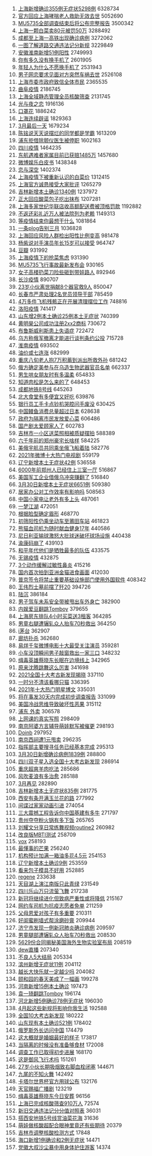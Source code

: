 1. [上海新增确诊355例无症状5298例](https://s.weibo.com//weibo?q=%23%E4%B8%8A%E6%B5%B7%E6%96%B0%E5%A2%9E%E7%A1%AE%E8%AF%8A355%E4%BE%8B%E6%97%A0%E7%97%87%E7%8A%B65298%E4%BE%8B%23&Refer=top) 6328734
2. [官方回应上海哮喘老人救助无效去世](https://s.weibo.com//weibo?q=%23%E5%AE%98%E6%96%B9%E5%9B%9E%E5%BA%94%E4%B8%8A%E6%B5%B7%E5%93%AE%E5%96%98%E8%80%81%E4%BA%BA%E6%95%91%E5%8A%A9%E6%97%A0%E6%95%88%E5%8E%BB%E4%B8%96%23&Refer=top) 5052690
3. [MU5735全部调查结束后‌‌将公布完整报告](https://s.weibo.com//weibo?q=%23MU5735%E5%85%A8%E9%83%A8%E8%B0%83%E6%9F%A5%E7%BB%93%E6%9D%9F%E5%90%8E%E2%80%8C%E2%80%8C%E5%B0%86%E5%85%AC%E5%B8%83%E5%AE%8C%E6%95%B4%E6%8A%A5%E5%91%8A%23&Refer=top) 3500342
4. [上海一颗白菜卖80元被罚50万](https://s.weibo.com//weibo?q=%23%E4%B8%8A%E6%B5%B7%E4%B8%80%E9%A2%97%E7%99%BD%E8%8F%9C%E5%8D%9680%E5%85%83%E8%A2%AB%E7%BD%9A50%E4%B8%87%23&Refer=top) 3288492
5. [成都至上海一高铁出现确诊病例](https://s.weibo.com//weibo?q=%23%E6%88%90%E9%83%BD%E8%87%B3%E4%B8%8A%E6%B5%B7%E4%B8%80%E9%AB%98%E9%93%81%E5%87%BA%E7%8E%B0%E7%A1%AE%E8%AF%8A%E7%97%85%E4%BE%8B%23&Refer=top) 3272062
6. [一图了解道路交通违法记分新规](https://s.weibo.com//weibo?q=%23%E4%B8%80%E5%9B%BE%E4%BA%86%E8%A7%A3%E9%81%93%E8%B7%AF%E4%BA%A4%E9%80%9A%E8%BF%9D%E6%B3%95%E8%AE%B0%E5%88%86%E6%96%B0%E8%A7%84%23&Refer=top) 3229849
7. [安徽淮南新增51例阳性](https://s.weibo.com//weibo?q=%23%E5%AE%89%E5%BE%BD%E6%B7%AE%E5%8D%97%E6%96%B0%E5%A2%9E51%E4%BE%8B%E9%98%B3%E6%80%A7%23&Refer=top) 2749993
8. [你有多久没有换手机了](https://s.weibo.com//weibo?q=%23%E4%BD%A0%E6%9C%89%E5%A4%9A%E4%B9%85%E6%B2%A1%E6%9C%89%E6%8D%A2%E6%89%8B%E6%9C%BA%E4%BA%86%23&Refer=top) 2601905
9. [年轻人为什么不愿换手机了](https://s.weibo.com//weibo?q=%23%E5%B9%B4%E8%BD%BB%E4%BA%BA%E4%B8%BA%E4%BB%80%E4%B9%88%E4%B8%8D%E6%84%BF%E6%8D%A2%E6%89%8B%E6%9C%BA%E4%BA%86%23&Refer=top) 2531943
10. [男子网恋要求见面对方突然车祸去世](https://s.weibo.com//weibo?q=%23%E7%94%B7%E5%AD%90%E7%BD%91%E6%81%8B%E8%A6%81%E6%B1%82%E8%A7%81%E9%9D%A2%E5%AF%B9%E6%96%B9%E7%AA%81%E7%84%B6%E8%BD%A6%E7%A5%B8%E5%8E%BB%E4%B8%96%23&Refer=top) 2526108
11. [上海市委市政府致信全体市民](https://s.weibo.com//weibo?q=%23%E4%B8%8A%E6%B5%B7%E5%B8%82%E5%A7%94%E5%B8%82%E6%94%BF%E5%BA%9C%E8%87%B4%E4%BF%A1%E5%85%A8%E4%BD%93%E5%B8%82%E6%B0%91%23&Refer=top) 2365535
12. [曲阜疫情](https://s.weibo.com//weibo?q=%E6%9B%B2%E9%98%9C%E7%96%AB%E6%83%85&Refer=top) 2186745
13. [上海全域静态管理全员核酸筛查](https://s.weibo.com//weibo?q=%23%E4%B8%8A%E6%B5%B7%E5%85%A8%E5%9F%9F%E9%9D%99%E6%80%81%E7%AE%A1%E7%90%86%E5%85%A8%E5%91%98%E6%A0%B8%E9%85%B8%E7%AD%9B%E6%9F%A5%23&Refer=top) 2131745
14. [光与夜之恋](https://s.weibo.com//weibo?q=%E5%85%89%E4%B8%8E%E5%A4%9C%E4%B9%8B%E6%81%8B&Refer=top) 1916136
15. [口罩花](https://s.weibo.com//weibo?q=%E5%8F%A3%E7%BD%A9%E8%8A%B1&Refer=top) 1886242
16. [上海连续辟谣](https://s.weibo.com//weibo?q=%23%E4%B8%8A%E6%B5%B7%E8%BF%9E%E7%BB%AD%E8%BE%9F%E8%B0%A3%23&Refer=top) 1829363
17. [3月最后一天](https://s.weibo.com//weibo?q=%233%E6%9C%88%E6%9C%80%E5%90%8E%E4%B8%80%E5%A4%A9%23&Refer=top) 1679234
18. [陈铭说天天说摆烂的同学都是学霸](https://s.weibo.com//weibo?q=%E9%99%88%E9%93%AD%E8%AF%B4%E5%A4%A9%E5%A4%A9%E8%AF%B4%E6%91%86%E7%83%82%E7%9A%84%E5%90%8C%E5%AD%A6%E9%83%BD%E6%98%AF%E5%AD%A6%E9%9C%B8&Refer=top) 1613209
19. [浦东拒借除颤仪医生被停职](https://s.weibo.com//weibo?q=%23%E6%B5%A6%E4%B8%9C%E6%8B%92%E5%80%9F%E9%99%A4%E9%A2%A4%E4%BB%AA%E5%8C%BB%E7%94%9F%E8%A2%AB%E5%81%9C%E8%81%8C%23&Refer=top) 1602163
20. [四川疫情](https://s.weibo.com//weibo?q=%E5%9B%9B%E5%B7%9D%E7%96%AB%E6%83%85&Refer=top) 1464235
21. [东航遇难者家属目前已获赔1485万](https://s.weibo.com//weibo?q=%23%E4%B8%9C%E8%88%AA%E9%81%87%E9%9A%BE%E8%80%85%E5%AE%B6%E5%B1%9E%E7%9B%AE%E5%89%8D%E5%B7%B2%E8%8E%B7%E8%B5%941485%E4%B8%87%23&Refer=top) 1457680
22. [微博娱乐白皮书](https://s.weibo.com//weibo?q=%23%E5%BE%AE%E5%8D%9A%E5%A8%B1%E4%B9%90%E7%99%BD%E7%9A%AE%E4%B9%A6%23&Refer=top) 1438348
23. [恋与深空](https://s.weibo.com//weibo?q=%23%E6%81%8B%E4%B8%8E%E6%B7%B1%E7%A9%BA%23&Refer=top) 1402374
24. [上海疫情下被重新认识的白菜价](https://s.weibo.com//weibo?q=%23%E4%B8%8A%E6%B5%B7%E7%96%AB%E6%83%85%E4%B8%8B%E8%A2%AB%E9%87%8D%E6%96%B0%E8%AE%A4%E8%AF%86%E7%9A%84%E7%99%BD%E8%8F%9C%E4%BB%B7%23&Refer=top) 1312415
25. [上海官方诚恳接受大家批评](https://s.weibo.com//weibo?q=%23%E4%B8%8A%E6%B5%B7%E5%AE%98%E6%96%B9%E8%AF%9A%E6%81%B3%E6%8E%A5%E5%8F%97%E5%A4%A7%E5%AE%B6%E6%89%B9%E8%AF%84%23&Refer=top) 1265279
26. [吉林新增本土确诊1340例](https://s.weibo.com//weibo?q=%23%E5%90%89%E6%9E%97%E6%96%B0%E5%A2%9E%E6%9C%AC%E5%9C%9F%E7%A1%AE%E8%AF%8A1340%E4%BE%8B%23&Refer=top) 1237972
27. [正大回应酸菜包子吃出抹布](https://s.weibo.com//weibo?q=%23%E6%AD%A3%E5%A4%A7%E5%9B%9E%E5%BA%94%E9%85%B8%E8%8F%9C%E5%8C%85%E5%AD%90%E5%90%83%E5%87%BA%E6%8A%B9%E5%B8%83%23&Refer=top) 1207281
28. [上海多家世纪华联店收高额配送费被顶格罚款](https://s.weibo.com//weibo?q=%23%E4%B8%8A%E6%B5%B7%E5%A4%9A%E5%AE%B6%E4%B8%96%E7%BA%AA%E5%8D%8E%E8%81%94%E5%BA%97%E6%94%B6%E9%AB%98%E9%A2%9D%E9%85%8D%E9%80%81%E8%B4%B9%E8%A2%AB%E9%A1%B6%E6%A0%BC%E7%BD%9A%E6%AC%BE%23&Refer=top) 1192882
29. [不返还彩礼近万人被法院列为老赖](https://s.weibo.com//weibo?q=%23%E4%B8%8D%E8%BF%94%E8%BF%98%E5%BD%A9%E7%A4%BC%E8%BF%91%E4%B8%87%E4%BA%BA%E8%A2%AB%E6%B3%95%E9%99%A2%E5%88%97%E4%B8%BA%E8%80%81%E8%B5%96%23&Refer=top) 1149313
30. [等疫情结束你最想干什么](https://s.weibo.com//weibo?q=%23%E7%AD%89%E7%96%AB%E6%83%85%E7%BB%93%E6%9D%9F%E4%BD%A0%E6%9C%80%E6%83%B3%E5%B9%B2%E4%BB%80%E4%B9%88%23&Refer=top) 1081864
31. [一条plog告别三月](https://s.weibo.com//weibo?q=%23%E4%B8%80%E6%9D%A1plog%E5%91%8A%E5%88%AB%E4%B8%89%E6%9C%88%23&Refer=top) 1036828
32. [上海回应风险人群检出阳性比例变高](https://s.weibo.com//weibo?q=%23%E4%B8%8A%E6%B5%B7%E5%9B%9E%E5%BA%94%E9%A3%8E%E9%99%A9%E4%BA%BA%E7%BE%A4%E6%A3%80%E5%87%BA%E9%98%B3%E6%80%A7%E6%AF%94%E4%BE%8B%E5%8F%98%E9%AB%98%23&Refer=top) 981478
33. [杨紫说对手演员年长15岁可以接受](https://s.weibo.com//weibo?q=%23%E6%9D%A8%E7%B4%AB%E8%AF%B4%E5%AF%B9%E6%89%8B%E6%BC%94%E5%91%98%E5%B9%B4%E9%95%BF15%E5%B2%81%E5%8F%AF%E4%BB%A5%E6%8E%A5%E5%8F%97%23&Refer=top) 964747
34. [豆瓣](https://s.weibo.com//weibo?q=%23%E8%B1%86%E7%93%A3%23&Refer=top) 931992
35. [上海疫情下的抢菜焦虑](https://s.weibo.com//weibo?q=%23%E4%B8%8A%E6%B5%B7%E7%96%AB%E6%83%85%E4%B8%8B%E7%9A%84%E6%8A%A2%E8%8F%9C%E7%84%A6%E8%99%91%23&Refer=top) 931390
36. [MU5735飞行事故最新发布会](https://s.weibo.com//weibo?q=%23MU5735%E9%A3%9E%E8%A1%8C%E4%BA%8B%E6%95%85%E6%9C%80%E6%96%B0%E5%8F%91%E5%B8%83%E4%BC%9A%23&Refer=top) 930165
37. [女子高楼扔菜刀险些砸到带娃路人](https://s.weibo.com//weibo?q=%23%E5%A5%B3%E5%AD%90%E9%AB%98%E6%A5%BC%E6%89%94%E8%8F%9C%E5%88%80%E9%99%A9%E4%BA%9B%E7%A0%B8%E5%88%B0%E5%B8%A6%E5%A8%83%E8%B7%AF%E4%BA%BA%23&Refer=top) 892946
38. [长沙疫情](https://s.weibo.com//weibo?q=%23%E9%95%BF%E6%B2%99%E7%96%AB%E6%83%85%23&Refer=top) 890707
39. [23岁小伙离世捐献8个器官救9人](https://s.weibo.com//weibo?q=%2323%E5%B2%81%E5%B0%8F%E4%BC%99%E7%A6%BB%E4%B8%96%E6%8D%90%E7%8C%AE8%E4%B8%AA%E5%99%A8%E5%AE%98%E6%95%919%E4%BA%BA%23&Refer=top) 850047
40. [长春市严肃处理2名党员领导干部](https://s.weibo.com//weibo?q=%23%E9%95%BF%E6%98%A5%E5%B8%82%E4%B8%A5%E8%82%83%E5%A4%84%E7%90%862%E5%90%8D%E5%85%9A%E5%91%98%E9%A2%86%E5%AF%BC%E5%B9%B2%E9%83%A8%23&Refer=top) 785459
41. [4万多件飞机残骸正在开展清理摆位工作](https://s.weibo.com//weibo?q=%234%E4%B8%87%E5%A4%9A%E4%BB%B6%E9%A3%9E%E6%9C%BA%E6%AE%8B%E9%AA%B8%E6%AD%A3%E5%9C%A8%E5%BC%80%E5%B1%95%E6%B8%85%E7%90%86%E6%91%86%E4%BD%8D%E5%B7%A5%E4%BD%9C%23&Refer=top) 748816
42. [洛阳疫情](https://s.weibo.com//weibo?q=%23%E6%B4%9B%E9%98%B3%E7%96%AB%E6%83%85%23&Refer=top) 741417
43. [山东增2例本土确诊25例本土无症状](https://s.weibo.com//weibo?q=%23%E5%B1%B1%E4%B8%9C%E5%A2%9E2%E4%BE%8B%E6%9C%AC%E5%9C%9F%E7%A1%AE%E8%AF%8A25%E4%BE%8B%E6%9C%AC%E5%9C%9F%E6%97%A0%E7%97%87%E7%8A%B6%23&Refer=top) 740399
44. [黄明昊公司成功注册2xx2商标](https://s.weibo.com//weibo?q=%23%E9%BB%84%E6%98%8E%E6%98%8A%E5%85%AC%E5%8F%B8%E6%88%90%E5%8A%9F%E6%B3%A8%E5%86%8C2xx2%E5%95%86%E6%A0%87%23&Refer=top) 730672
45. [布鲁斯威利斯患上失语症](https://s.weibo.com//weibo?q=%23%E5%B8%83%E9%B2%81%E6%96%AF%E5%A8%81%E5%88%A9%E6%96%AF%E6%82%A3%E4%B8%8A%E5%A4%B1%E8%AF%AD%E7%97%87%23&Refer=top) 722472
46. [乌方称俄军撤离才能进行谈判条约公投](https://s.weibo.com//weibo?q=%23%E4%B9%8C%E6%96%B9%E7%A7%B0%E4%BF%84%E5%86%9B%E6%92%A4%E7%A6%BB%E6%89%8D%E8%83%BD%E8%BF%9B%E8%A1%8C%E8%B0%88%E5%88%A4%E6%9D%A1%E7%BA%A6%E5%85%AC%E6%8A%95%23&Refer=top) 715728
47. [淮南疫情](https://s.weibo.com//weibo?q=%E6%B7%AE%E5%8D%97%E7%96%AB%E6%83%85&Refer=top) 693502
48. [油价或七连涨](https://s.weibo.com//weibo?q=%23%E6%B2%B9%E4%BB%B7%E6%88%96%E4%B8%83%E8%BF%9E%E6%B6%A8%23&Refer=top) 682999
49. [重庆八旬老人抱7万积蓄到派出所救外孙](https://s.weibo.com//weibo?q=%23%E9%87%8D%E5%BA%86%E5%85%AB%E6%97%AC%E8%80%81%E4%BA%BA%E6%8A%B17%E4%B8%87%E7%A7%AF%E8%93%84%E5%88%B0%E6%B4%BE%E5%87%BA%E6%89%80%E6%95%91%E5%A4%96%E5%AD%99%23&Refer=top) 681242
50. [俄方确定美参与在乌造生物武器官员名单](https://s.weibo.com//weibo?q=%23%E4%BF%84%E6%96%B9%E7%A1%AE%E5%AE%9A%E7%BE%8E%E5%8F%82%E4%B8%8E%E5%9C%A8%E4%B9%8C%E9%80%A0%E7%94%9F%E7%89%A9%E6%AD%A6%E5%99%A8%E5%AE%98%E5%91%98%E5%90%8D%E5%8D%95%23&Refer=top) 662337
51. [男生哄女朋友时有多温柔](https://s.weibo.com//weibo?q=%23%E7%94%B7%E7%94%9F%E5%93%84%E5%A5%B3%E6%9C%8B%E5%8F%8B%E6%97%B6%E6%9C%89%E5%A4%9A%E6%B8%A9%E6%9F%94%23&Refer=top) 654833
52. [知道肉松是怎么来的了](https://s.weibo.com//weibo?q=%23%E7%9F%A5%E9%81%93%E8%82%89%E6%9D%BE%E6%98%AF%E6%80%8E%E4%B9%88%E6%9D%A5%E7%9A%84%E4%BA%86%23&Refer=top) 648453
53. [成都地铁8号线](https://s.weibo.com//weibo?q=%23%E6%88%90%E9%83%BD%E5%9C%B0%E9%93%818%E5%8F%B7%E7%BA%BF%23&Refer=top) 645263
54. [北大食堂有多便宜又好吃](https://s.weibo.com//weibo?q=%23%E5%8C%97%E5%A4%A7%E9%A3%9F%E5%A0%82%E6%9C%89%E5%A4%9A%E4%BE%BF%E5%AE%9C%E5%8F%88%E5%A5%BD%E5%90%83%23&Refer=top) 639876
55. [银行员工手卡点钞机哭腔问手废没](https://s.weibo.com//weibo?q=%23%E9%93%B6%E8%A1%8C%E5%91%98%E5%B7%A5%E6%89%8B%E5%8D%A1%E7%82%B9%E9%92%9E%E6%9C%BA%E5%93%AD%E8%85%94%E9%97%AE%E6%89%8B%E5%BA%9F%E6%B2%A1%23&Refer=top) 630425
56. [中国鳗鱼消费总量超过日本](https://s.weibo.com//weibo?q=%23%E4%B8%AD%E5%9B%BD%E9%B3%97%E9%B1%BC%E6%B6%88%E8%B4%B9%E6%80%BB%E9%87%8F%E8%B6%85%E8%BF%87%E6%97%A5%E6%9C%AC%23&Refer=top) 628638
57. [政府为隔离市民发放爱心菜](https://s.weibo.com//weibo?q=%23%E6%94%BF%E5%BA%9C%E4%B8%BA%E9%9A%94%E7%A6%BB%E5%B8%82%E6%B0%91%E5%8F%91%E6%94%BE%E7%88%B1%E5%BF%83%E8%8F%9C%23&Refer=top) 606486
58. [国产剧太爱顾家人了](https://s.weibo.com//weibo?q=%23%E5%9B%BD%E4%BA%A7%E5%89%A7%E5%A4%AA%E7%88%B1%E9%A1%BE%E5%AE%B6%E4%BA%BA%E4%BA%86%23&Refer=top) 602783
59. [吉林市一小区送菜照相被质疑摆拍](https://s.weibo.com//weibo?q=%23%E5%90%89%E6%9E%97%E5%B8%82%E4%B8%80%E5%B0%8F%E5%8C%BA%E9%80%81%E8%8F%9C%E7%85%A7%E7%9B%B8%E8%A2%AB%E8%B4%A8%E7%96%91%E6%91%86%E6%8B%8D%23&Refer=top) 588389
60. [六千年前的郑州豪宅长啥样](https://s.weibo.com//weibo?q=%23%E5%85%AD%E5%8D%83%E5%B9%B4%E5%89%8D%E7%9A%84%E9%83%91%E5%B7%9E%E8%B1%AA%E5%AE%85%E9%95%BF%E5%95%A5%E6%A0%B7%23&Refer=top) 584225
61. [美俄宇航员共同乘坐俄飞船着陆](https://s.weibo.com//weibo?q=%23%E7%BE%8E%E4%BF%84%E5%AE%87%E8%88%AA%E5%91%98%E5%85%B1%E5%90%8C%E4%B9%98%E5%9D%90%E4%BF%84%E9%A3%9E%E8%88%B9%E7%9D%80%E9%99%86%23&Refer=top) 582776
62. [2021年微博十大热门电视剧](https://s.weibo.com//weibo?q=%232021%E5%B9%B4%E5%BE%AE%E5%8D%9A%E5%8D%81%E5%A4%A7%E7%83%AD%E9%97%A8%E7%94%B5%E8%A7%86%E5%89%A7%23&Refer=top) 559179
63. [辽宁新增本土无症状42例](https://s.weibo.com//weibo?q=%23%E8%BE%BD%E5%AE%81%E6%96%B0%E5%A2%9E%E6%9C%AC%E5%9C%9F%E6%97%A0%E7%97%87%E7%8A%B642%E4%BE%8B%23&Refer=top) 536558
64. [6000年前郑州人已经住上三室一厅](https://s.weibo.com//weibo?q=%236000%E5%B9%B4%E5%89%8D%E9%83%91%E5%B7%9E%E4%BA%BA%E5%B7%B2%E7%BB%8F%E4%BD%8F%E4%B8%8A%E4%B8%89%E5%AE%A4%E4%B8%80%E5%8E%85%23&Refer=top) 516867
65. [美国军工企业借俄乌冲突赚翻了](https://s.weibo.com//weibo?q=%23%E7%BE%8E%E5%9B%BD%E5%86%9B%E5%B7%A5%E4%BC%81%E4%B8%9A%E5%80%9F%E4%BF%84%E4%B9%8C%E5%86%B2%E7%AA%81%E8%B5%9A%E7%BF%BB%E4%BA%86%23&Refer=top) 516840
66. [3月30日新增本土无症状6651例](https://s.weibo.com//weibo?q=%233%E6%9C%8830%E6%97%A5%E6%96%B0%E5%A2%9E%E6%9C%AC%E5%9C%9F%E6%97%A0%E7%97%87%E7%8A%B66651%E4%BE%8B%23&Refer=top) 509380
67. [居家办公对工作效率有影响吗](https://s.weibo.com//weibo?q=%23%E5%B1%85%E5%AE%B6%E5%8A%9E%E5%85%AC%E5%AF%B9%E5%B7%A5%E4%BD%9C%E6%95%88%E7%8E%87%E6%9C%89%E5%BD%B1%E5%93%8D%E5%90%97%23&Refer=top) 508563
68. [中国小家电让老外有多上头](https://s.weibo.com//weibo?q=%23%E4%B8%AD%E5%9B%BD%E5%B0%8F%E5%AE%B6%E7%94%B5%E8%AE%A9%E8%80%81%E5%A4%96%E6%9C%89%E5%A4%9A%E4%B8%8A%E5%A4%B4%23&Refer=top) 487061
69. [一梦江湖](https://s.weibo.com//weibo?q=%23%E4%B8%80%E6%A2%A6%E6%B1%9F%E6%B9%96%23&Refer=top) 472051
70. [根据脸型确定眉形](https://s.weibo.com//weibo?q=%E6%A0%B9%E6%8D%AE%E8%84%B8%E5%9E%8B%E7%A1%AE%E5%AE%9A%E7%9C%89%E5%BD%A2&Refer=top) 468770
71. [初筛阳性仍乘坐动车至莆田车站](https://s.weibo.com//weibo?q=%23%E5%88%9D%E7%AD%9B%E9%98%B3%E6%80%A7%E4%BB%8D%E4%B9%98%E5%9D%90%E5%8A%A8%E8%BD%A6%E8%87%B3%E8%8E%86%E7%94%B0%E8%BD%A6%E7%AB%99%23&Refer=top) 461823
72. [熊猫血司机为随时献血健身17年](https://s.weibo.com//weibo?q=%23%E7%86%8A%E7%8C%AB%E8%A1%80%E5%8F%B8%E6%9C%BA%E4%B8%BA%E9%9A%8F%E6%97%B6%E7%8C%AE%E8%A1%80%E5%81%A5%E8%BA%AB17%E5%B9%B4%23&Refer=top) 440586
73. [尼日利亚输球激怒大批球迷破坏球场设施](https://s.weibo.com//weibo?q=%23%E5%B0%BC%E6%97%A5%E5%88%A9%E4%BA%9A%E8%BE%93%E7%90%83%E6%BF%80%E6%80%92%E5%A4%A7%E6%89%B9%E7%90%83%E8%BF%B7%E7%A0%B4%E5%9D%8F%E7%90%83%E5%9C%BA%E8%AE%BE%E6%96%BD%23&Refer=top) 440438
74. [渝康码崩了](https://s.weibo.com//weibo?q=%E6%B8%9D%E5%BA%B7%E7%A0%81%E5%B4%A9%E4%BA%86&Refer=top) 439103
75. [和平年代他们是牺牲最多的队伍](https://s.weibo.com//weibo?q=%23%E5%92%8C%E5%B9%B3%E5%B9%B4%E4%BB%A3%E4%BB%96%E4%BB%AC%E6%98%AF%E7%89%BA%E7%89%B2%E6%9C%80%E5%A4%9A%E7%9A%84%E9%98%9F%E4%BC%8D%23&Refer=top) 433575
76. [无锡疫情](https://s.weibo.com//weibo?q=%23%E6%97%A0%E9%94%A1%E7%96%AB%E6%83%85%23&Refer=top) 432875
77. [3个动作缓解过敏性鼻炎](https://s.weibo.com//weibo?q=%233%E4%B8%AA%E5%8A%A8%E4%BD%9C%E7%BC%93%E8%A7%A3%E8%BF%87%E6%95%8F%E6%80%A7%E9%BC%BB%E7%82%8E%23&Refer=top) 415216
78. [国内首次拍到亚洲金猫进食画面](https://s.weibo.com//weibo?q=%23%E5%9B%BD%E5%86%85%E9%A6%96%E6%AC%A1%E6%8B%8D%E5%88%B0%E4%BA%9A%E6%B4%B2%E9%87%91%E7%8C%AB%E8%BF%9B%E9%A3%9F%E7%94%BB%E9%9D%A2%23&Refer=top) 412030
79. [普京签令将禁止重要基础设施部门使用外国软件](https://s.weibo.com//weibo?q=%23%E6%99%AE%E4%BA%AC%E7%AD%BE%E4%BB%A4%E5%B0%86%E7%A6%81%E6%AD%A2%E9%87%8D%E8%A6%81%E5%9F%BA%E7%A1%80%E8%AE%BE%E6%96%BD%E9%83%A8%E9%97%A8%E4%BD%BF%E7%94%A8%E5%A4%96%E5%9B%BD%E8%BD%AF%E4%BB%B6%23&Refer=top) 408342
80. [王伟烈士墓前摆了歼20](https://s.weibo.com//weibo?q=%23%E7%8E%8B%E4%BC%9F%E7%83%88%E5%A3%AB%E5%A2%93%E5%89%8D%E6%91%86%E4%BA%86%E6%AD%BC20%23&Refer=top) 394726
81. [陆沉](https://s.weibo.com//weibo?q=%E9%99%86%E6%B2%89&Refer=top) 386184
82. [男子驾车未系安全带被甩出车外身亡](https://s.weibo.com//weibo?q=%23%E7%94%B7%E5%AD%90%E9%A9%BE%E8%BD%A6%E6%9C%AA%E7%B3%BB%E5%AE%89%E5%85%A8%E5%B8%A6%E8%A2%AB%E7%94%A9%E5%87%BA%E8%BD%A6%E5%A4%96%E8%BA%AB%E4%BA%A1%23&Refer=top) 382900
83. [内娱爱豆翻跳Tomboy](https://s.weibo.com//weibo?q=%23%E5%86%85%E5%A8%B1%E7%88%B1%E8%B1%86%E7%BF%BB%E8%B7%B3Tomboy%23&Refer=top) 379655
84. [上海房东排队4小时买菜送3租客](https://s.weibo.com//weibo?q=%23%E4%B8%8A%E6%B5%B7%E6%88%BF%E4%B8%9C%E6%8E%92%E9%98%9F4%E5%B0%8F%E6%97%B6%E4%B9%B0%E8%8F%9C%E9%80%813%E7%A7%9F%E5%AE%A2%23&Refer=top) 364285
85. [男童右腿遭辗轧众人抬车70秒救出](https://s.weibo.com//weibo?q=%23%E7%94%B7%E7%AB%A5%E5%8F%B3%E8%85%BF%E9%81%AD%E8%BE%97%E8%BD%A7%E4%BC%97%E4%BA%BA%E6%8A%AC%E8%BD%A670%E7%A7%92%E6%95%91%E5%87%BA%23&Refer=top) 364250
86. [i茅台](https://s.weibo.com//weibo?q=%23i%E8%8C%85%E5%8F%B0%23&Refer=top) 362907
87. [廊坊扑杀](https://s.weibo.com//weibo?q=%E5%BB%8A%E5%9D%8A%E6%89%91%E6%9D%80&Refer=top) 362680
88. [易烊千玺微博电影十大最受关注演员](https://s.weibo.com//weibo?q=%23%E6%98%93%E7%83%8A%E5%8D%83%E7%8E%BA%E5%BE%AE%E5%8D%9A%E7%94%B5%E5%BD%B1%E5%8D%81%E5%A4%A7%E6%9C%80%E5%8F%97%E5%85%B3%E6%B3%A8%E6%BC%94%E5%91%98%23&Refer=top) 359281
89. [小车没顶瞬间男子敲窗救出一家三口](https://s.weibo.com//weibo?q=%23%E5%B0%8F%E8%BD%A6%E6%B2%A1%E9%A1%B6%E7%9E%AC%E9%97%B4%E7%94%B7%E5%AD%90%E6%95%B2%E7%AA%97%E6%95%91%E5%87%BA%E4%B8%80%E5%AE%B6%E4%B8%89%E5%8F%A3%23&Refer=top) 348232
90. [缉毒英雄蔡晓东长眠在边境线上](https://s.weibo.com//weibo?q=%23%E7%BC%89%E6%AF%92%E8%8B%B1%E9%9B%84%E8%94%A1%E6%99%93%E4%B8%9C%E9%95%BF%E7%9C%A0%E5%9C%A8%E8%BE%B9%E5%A2%83%E7%BA%BF%E4%B8%8A%23&Refer=top) 342965
91. [原来沈腾跳舞这么厉害](https://s.weibo.com//weibo?q=%23%E5%8E%9F%E6%9D%A5%E6%B2%88%E8%85%BE%E8%B7%B3%E8%88%9E%E8%BF%99%E4%B9%88%E5%8E%89%E5%AE%B3%23&Refer=top) 341698
92. [2021全国十大考古新发现揭晓](https://s.weibo.com//weibo?q=%232021%E5%85%A8%E5%9B%BD%E5%8D%81%E5%A4%A7%E8%80%83%E5%8F%A4%E6%96%B0%E5%8F%91%E7%8E%B0%E6%8F%AD%E6%99%93%23&Refer=top) 337110
93. [一时分不清该看哪只猫](https://s.weibo.com//weibo?q=%23%E4%B8%80%E6%97%B6%E5%88%86%E4%B8%8D%E6%B8%85%E8%AF%A5%E7%9C%8B%E5%93%AA%E5%8F%AA%E7%8C%AB%23&Refer=top) 336395
94. [2021年十大热门明星博文](https://s.weibo.com//weibo?q=%232021%E5%B9%B4%E5%8D%81%E5%A4%A7%E7%83%AD%E9%97%A8%E6%98%8E%E6%98%9F%E5%8D%9A%E6%96%87%23&Refer=top) 335031
95. [将在事发30天内完成初步调查报告](https://s.weibo.com//weibo?q=%23%E5%B0%86%E5%9C%A8%E4%BA%8B%E5%8F%9130%E5%A4%A9%E5%86%85%E5%AE%8C%E6%88%90%E5%88%9D%E6%AD%A5%E8%B0%83%E6%9F%A5%E6%8A%A5%E5%91%8A%23&Refer=top) 331099
96. [美国冷战思维导致破坏性恶果](https://s.weibo.com//weibo?q=%23%E7%BE%8E%E5%9B%BD%E5%86%B7%E6%88%98%E6%80%9D%E7%BB%B4%E5%AF%BC%E8%87%B4%E7%A0%B4%E5%9D%8F%E6%80%A7%E6%81%B6%E6%9E%9C%23&Refer=top) 315112
97. [浦东 外卖](https://s.weibo.com//weibo?q=%E6%B5%A6%E4%B8%9C%20%E5%A4%96%E5%8D%96&Refer=top) 306578
98. [上网课的真实写照](https://s.weibo.com//weibo?q=%E4%B8%8A%E7%BD%91%E8%AF%BE%E7%9A%84%E7%9C%9F%E5%AE%9E%E5%86%99%E7%85%A7&Refer=top) 298409
99. [南京阿婆方言辅导萌娃默写被催更](https://s.weibo.com//weibo?q=%23%E5%8D%97%E4%BA%AC%E9%98%BF%E5%A9%86%E6%96%B9%E8%A8%80%E8%BE%85%E5%AF%BC%E8%90%8C%E5%A8%83%E9%BB%98%E5%86%99%E8%A2%AB%E5%82%AC%E6%9B%B4%23&Refer=top) 298193
100. [Doinb](https://s.weibo.com//weibo?q=Doinb&Refer=top) 297952
101. [南京西祠遭1元甩卖](https://s.weibo.com//weibo?q=%23%E5%8D%97%E4%BA%AC%E8%A5%BF%E7%A5%A0%E9%81%AD1%E5%85%83%E7%94%A9%E5%8D%96%23&Refer=top) 296235
102. [指挥部主要搜寻任务已经基本完成](https://s.weibo.com//weibo?q=%23%E6%8C%87%E6%8C%A5%E9%83%A8%E4%B8%BB%E8%A6%81%E6%90%9C%E5%AF%BB%E4%BB%BB%E5%8A%A1%E5%B7%B2%E7%BB%8F%E5%9F%BA%E6%9C%AC%E5%AE%8C%E6%88%90%23&Refer=top) 295313
103. [3月30日新增确诊病例1839例](https://s.weibo.com//weibo?q=%233%E6%9C%8830%E6%97%A5%E6%96%B0%E5%A2%9E%E7%A1%AE%E8%AF%8A%E7%97%85%E4%BE%8B1839%E4%BE%8B%23&Refer=top) 288800
104. [四川双子星入选全国十大考古新发现](https://s.weibo.com//weibo?q=%23%E5%9B%9B%E5%B7%9D%E5%8F%8C%E5%AD%90%E6%98%9F%E5%85%A5%E9%80%89%E5%85%A8%E5%9B%BD%E5%8D%81%E5%A4%A7%E8%80%83%E5%8F%A4%E6%96%B0%E5%8F%91%E7%8E%B0%23&Refer=top) 286914
105. [重庆超爽羊肉吃法](https://s.weibo.com//weibo?q=%E9%87%8D%E5%BA%86%E8%B6%85%E7%88%BD%E7%BE%8A%E8%82%89%E5%90%83%E6%B3%95&Refer=top) 285686
106. [风吹麦浪有多治愈](https://s.weibo.com//weibo?q=%23%E9%A3%8E%E5%90%B9%E9%BA%A6%E6%B5%AA%E6%9C%89%E5%A4%9A%E6%B2%BB%E6%84%88%23&Refer=top) 285188
107. [3月再见](https://s.weibo.com//weibo?q=%233%E6%9C%88%E5%86%8D%E8%A7%81%23&Refer=top) 282890
108. [吉林新增本土无症状835例](https://s.weibo.com//weibo?q=%23%E5%90%89%E6%9E%97%E6%96%B0%E5%A2%9E%E6%9C%AC%E5%9C%9F%E6%97%A0%E7%97%87%E7%8A%B6835%E4%BE%8B%23&Refer=top) 281775
109. [西安有条开满玉兰花的路](https://s.weibo.com//weibo?q=%23%E8%A5%BF%E5%AE%89%E6%9C%89%E6%9D%A1%E5%BC%80%E6%BB%A1%E7%8E%89%E5%85%B0%E8%8A%B1%E7%9A%84%E8%B7%AF%23&Refer=top) 277992
110. [间谍过家家动画引进](https://s.weibo.com//weibo?q=%23%E9%97%B4%E8%B0%8D%E8%BF%87%E5%AE%B6%E5%AE%B6%E5%8A%A8%E7%94%BB%E5%BC%95%E8%BF%9B%23&Refer=top) 274054
111. [三大震撼工程告诉你中国基建有多牛](https://s.weibo.com//weibo?q=%23%E4%B8%89%E5%A4%A7%E9%9C%87%E6%92%BC%E5%B7%A5%E7%A8%8B%E5%91%8A%E8%AF%89%E4%BD%A0%E4%B8%AD%E5%9B%BD%E5%9F%BA%E5%BB%BA%E6%9C%89%E5%A4%9A%E7%89%9B%23&Refer=top) 271797
112. [贵州夺夺粉火锅有多下饭](https://s.weibo.com//weibo?q=%23%E8%B4%B5%E5%B7%9E%E5%A4%BA%E5%A4%BA%E7%B2%89%E7%81%AB%E9%94%85%E6%9C%89%E5%A4%9A%E4%B8%8B%E9%A5%AD%23&Refer=top) 265765
113. [刘耀文分享日常练舞视频routine2](https://s.weibo.com//weibo?q=%23%E5%88%98%E8%80%80%E6%96%87%E5%88%86%E4%BA%AB%E6%97%A5%E5%B8%B8%E7%BB%83%E8%88%9E%E8%A7%86%E9%A2%91routine2%23&Refer=top) 260982
114. [改良版MBTI测试](https://s.weibo.com//weibo?q=%23%E6%94%B9%E8%89%AF%E7%89%88MBTI%E6%B5%8B%E8%AF%95%23&Refer=top) 258709
115. [vox](https://s.weibo.com//weibo?q=vox&Refer=top) 258193
116. [最懂事的芒果](https://s.weibo.com//weibo?q=%23%E6%9C%80%E6%87%82%E4%BA%8B%E7%9A%84%E8%8A%92%E6%9E%9C%23&Refer=top) 256240
117. [机构预计加满一箱油多花4.5元](https://s.weibo.com//weibo?q=%23%E6%9C%BA%E6%9E%84%E9%A2%84%E8%AE%A1%E5%8A%A0%E6%BB%A1%E4%B8%80%E7%AE%B1%E6%B2%B9%E5%A4%9A%E8%8A%B14.5%E5%85%83%23&Refer=top) 254153
118. [辽宁新增本土确诊9例](https://s.weibo.com//weibo?q=%23%E8%BE%BD%E5%AE%81%E6%96%B0%E5%A2%9E%E6%9C%AC%E5%9C%9F%E7%A1%AE%E8%AF%8A9%E4%BE%8B%23&Refer=top) 253559
119. [看来包子模具不好用](https://s.weibo.com//weibo?q=%23%E7%9C%8B%E6%9D%A5%E5%8C%85%E5%AD%90%E6%A8%A1%E5%85%B7%E4%B8%8D%E5%A5%BD%E7%94%A8%23&Refer=top) 252885
120. [regene](https://s.weibo.com//weibo?q=regene&Refer=top) 233638
121. [天目湖上演江南版只此青绿](https://s.weibo.com//weibo?q=%23%E5%A4%A9%E7%9B%AE%E6%B9%96%E4%B8%8A%E6%BC%94%E6%B1%9F%E5%8D%97%E7%89%88%E5%8F%AA%E6%AD%A4%E9%9D%92%E7%BB%BF%23&Refer=top) 231549
122. [四川乐山万只流萤飞舞](https://s.weibo.com//weibo?q=%23%E5%9B%9B%E5%B7%9D%E4%B9%90%E5%B1%B1%E4%B8%87%E5%8F%AA%E6%B5%81%E8%90%A4%E9%A3%9E%E8%88%9E%23&Refer=top) 217238
123. [新冠将继续进化但致病严重性或将降低](https://s.weibo.com//weibo?q=%23%E6%96%B0%E5%86%A0%E5%B0%86%E7%BB%A7%E7%BB%AD%E8%BF%9B%E5%8C%96%E4%BD%86%E8%87%B4%E7%97%85%E4%B8%A5%E9%87%8D%E6%80%A7%E6%88%96%E5%B0%86%E9%99%8D%E4%BD%8E%23&Refer=top) 215167
124. [网约车司机为抗疫志愿者免单](https://s.weibo.com//weibo?q=%23%E7%BD%91%E7%BA%A6%E8%BD%A6%E5%8F%B8%E6%9C%BA%E4%B8%BA%E6%8A%97%E7%96%AB%E5%BF%97%E6%84%BF%E8%80%85%E5%85%8D%E5%8D%95%23&Refer=top) 211259
125. [父母恩爱对孩子有多重要](https://s.weibo.com//weibo?q=%23%E7%88%B6%E6%AF%8D%E6%81%A9%E7%88%B1%E5%AF%B9%E5%AD%A9%E5%AD%90%E6%9C%89%E5%A4%9A%E9%87%8D%E8%A6%81%23&Refer=top) 210311
126. [好闺蜜刷墙式帮涂磨砂膏](https://s.weibo.com//weibo?q=%23%E5%A5%BD%E9%97%BA%E8%9C%9C%E5%88%B7%E5%A2%99%E5%BC%8F%E5%B8%AE%E6%B6%82%E7%A3%A8%E7%A0%82%E8%86%8F%23&Refer=top) 209944
127. [济宁市发现一例新冠肺炎确诊病例](https://s.weibo.com//weibo?q=%23%E6%B5%8E%E5%AE%81%E5%B8%82%E5%8F%91%E7%8E%B0%E4%B8%80%E4%BE%8B%E6%96%B0%E5%86%A0%E8%82%BA%E7%82%8E%E7%A1%AE%E8%AF%8A%E7%97%85%E4%BE%8B%23&Refer=top) 209597
128. [男童腿部遭辗轧众人抬车70秒救出](https://s.weibo.com//weibo?q=%23%E7%94%B7%E7%AB%A5%E8%85%BF%E9%83%A8%E9%81%AD%E8%BE%97%E8%BD%A7%E4%BC%97%E4%BA%BA%E6%8A%AC%E8%BD%A670%E7%A7%92%E6%95%91%E5%87%BA%23&Refer=top) 208530
129. [5629份合同揭秘美国海外生物实验室布局](https://s.weibo.com//weibo?q=%235629%E4%BB%BD%E5%90%88%E5%90%8C%E6%8F%AD%E7%A7%98%E7%BE%8E%E5%9B%BD%E6%B5%B7%E5%A4%96%E7%94%9F%E7%89%A9%E5%AE%9E%E9%AA%8C%E5%AE%A4%E5%B8%83%E5%B1%80%23&Refer=top) 208519
130. [dew直播](https://s.weibo.com//weibo?q=dew%E7%9B%B4%E6%92%AD&Refer=top) 207340
131. [不良人5大结局](https://s.weibo.com//weibo?q=%23%E4%B8%8D%E8%89%AF%E4%BA%BA5%E5%A4%A7%E7%BB%93%E5%B1%80%23&Refer=top) 205334
132. [滨州新增无症状11例](https://s.weibo.com//weibo?q=%23%E6%BB%A8%E5%B7%9E%E6%96%B0%E5%A2%9E%E6%97%A0%E7%97%87%E7%8A%B611%E4%BE%8B%23&Refer=top) 204112
133. [越长大快乐就一定越少吗](https://s.weibo.com//weibo?q=%23%E8%B6%8A%E9%95%BF%E5%A4%A7%E5%BF%AB%E4%B9%90%E5%B0%B1%E4%B8%80%E5%AE%9A%E8%B6%8A%E5%B0%91%E5%90%97%23&Refer=top) 204082
134. [颐和园的春天美成了一幅画](https://s.weibo.com//weibo?q=%23%E9%A2%90%E5%92%8C%E5%9B%AD%E7%9A%84%E6%98%A5%E5%A4%A9%E7%BE%8E%E6%88%90%E4%BA%86%E4%B8%80%E5%B9%85%E7%94%BB%23&Refer=top) 199278
135. [河南新增15例本土确诊](https://s.weibo.com//weibo?q=%23%E6%B2%B3%E5%8D%97%E6%96%B0%E5%A2%9E15%E4%BE%8B%E6%9C%AC%E5%9C%9F%E7%A1%AE%E8%AF%8A%23&Refer=top) 197473
136. [袁一琦翻跳Tomboy](https://s.weibo.com//weibo?q=%E8%A2%81%E4%B8%80%E7%90%A6%E7%BF%BB%E8%B7%B3Tomboy&Refer=top) 196174
137. [河北新增5例确诊78例无症状](https://s.weibo.com//weibo?q=%23%E6%B2%B3%E5%8C%97%E6%96%B0%E5%A2%9E5%E4%BE%8B%E7%A1%AE%E8%AF%8A78%E4%BE%8B%E6%97%A0%E7%97%87%E7%8A%B6%23&Refer=top) 196030
138. [4月起这些新规将影响你我生活](https://s.weibo.com//weibo?q=%234%E6%9C%88%E8%B5%B7%E8%BF%99%E4%BA%9B%E6%96%B0%E8%A7%84%E5%B0%86%E5%BD%B1%E5%93%8D%E4%BD%A0%E6%88%91%E7%94%9F%E6%B4%BB%23&Refer=top) 192588
139. [全国10大考古新发现](https://s.weibo.com//weibo?q=%23%E5%85%A8%E5%9B%BD10%E5%A4%A7%E8%80%83%E5%8F%A4%E6%96%B0%E5%8F%91%E7%8E%B0%23&Refer=top) 180222
140. [山东现有本土确诊521例](https://s.weibo.com//weibo?q=%23%E5%B1%B1%E4%B8%9C%E7%8E%B0%E6%9C%89%E6%9C%AC%E5%9C%9F%E7%A1%AE%E8%AF%8A521%E4%BE%8B%23&Refer=top) 178402
141. [俄罗斯外长访问中国](https://s.weibo.com//weibo?q=%23%E4%BF%84%E7%BD%97%E6%96%AF%E5%A4%96%E9%95%BF%E8%AE%BF%E9%97%AE%E4%B8%AD%E5%9B%BD%23&Refer=top) 174479
142. [这大概就是婚姻最好的样子](https://s.weibo.com//weibo?q=%23%E8%BF%99%E5%A4%A7%E6%A6%82%E5%B0%B1%E6%98%AF%E5%A9%9A%E5%A7%BB%E6%9C%80%E5%A5%BD%E7%9A%84%E6%A0%B7%E5%AD%90%23&Refer=top) 173817
143. [当隔离的时候没有准备够食材](https://s.weibo.com//weibo?q=%23%E5%BD%93%E9%9A%94%E7%A6%BB%E7%9A%84%E6%97%B6%E5%80%99%E6%B2%A1%E6%9C%89%E5%87%86%E5%A4%87%E5%A4%9F%E9%A3%9F%E6%9D%90%23&Refer=top) 172008
144. [调查工作已取得初步进展](https://s.weibo.com//weibo?q=%23%E8%B0%83%E6%9F%A5%E5%B7%A5%E4%BD%9C%E5%B7%B2%E5%8F%96%E5%BE%97%E5%88%9D%E6%AD%A5%E8%BF%9B%E5%B1%95%23&Refer=top) 168170
145. [这是御风飞行术吗](https://s.weibo.com//weibo?q=%23%E8%BF%99%E6%98%AF%E5%BE%A1%E9%A3%8E%E9%A3%9E%E8%A1%8C%E6%9C%AF%E5%90%97%23&Refer=top) 151261
146. [27岁小伙长期吸烟致右脚血栓闭塞](https://s.weibo.com//weibo?q=%2327%E5%B2%81%E5%B0%8F%E4%BC%99%E9%95%BF%E6%9C%9F%E5%90%B8%E7%83%9F%E8%87%B4%E5%8F%B3%E8%84%9A%E8%A1%80%E6%A0%93%E9%97%AD%E5%A1%9E%23&Refer=top) 144671
147. [九尾的不知火舞](https://s.weibo.com//weibo?q=%23%E4%B9%9D%E5%B0%BE%E7%9A%84%E4%B8%8D%E7%9F%A5%E7%81%AB%E8%88%9E%23&Refer=top) 142492
148. [卡塔尔世界杯官方用球公布](https://s.weibo.com//weibo?q=%23%E5%8D%A1%E5%A1%94%E5%B0%94%E4%B8%96%E7%95%8C%E6%9D%AF%E5%AE%98%E6%96%B9%E7%94%A8%E7%90%83%E5%85%AC%E5%B8%83%23&Refer=top) 132176
149. [天官赐福广播剧](https://s.weibo.com//weibo?q=%E5%A4%A9%E5%AE%98%E8%B5%90%E7%A6%8F%E5%B9%BF%E6%92%AD%E5%89%A7&Refer=top) 123219
150. [缉毒英雄蔡晓东今日安葬](https://s.weibo.com//weibo?q=%23%E7%BC%89%E6%AF%92%E8%8B%B1%E9%9B%84%E8%94%A1%E6%99%93%E4%B8%9C%E4%BB%8A%E6%97%A5%E5%AE%89%E8%91%AC%23&Refer=top) 96156
151. [上海已完成核酸筛查910万人](https://s.weibo.com//weibo?q=%23%E4%B8%8A%E6%B5%B7%E5%B7%B2%E5%AE%8C%E6%88%90%E6%A0%B8%E9%85%B8%E7%AD%9B%E6%9F%A5910%E4%B8%87%E4%BA%BA%23&Refer=top) 72574
152. [新旧交通违法记分分值对照表](https://s.weibo.com//weibo?q=%23%E6%96%B0%E6%97%A7%E4%BA%A4%E9%80%9A%E8%BF%9D%E6%B3%95%E8%AE%B0%E5%88%86%E5%88%86%E5%80%BC%E5%AF%B9%E7%85%A7%E8%A1%A8%23&Refer=top) 36031
153. [搭西安地铁5号线赏油菜花海](https://s.weibo.com//weibo?q=%23%E6%90%AD%E8%A5%BF%E5%AE%89%E5%9C%B0%E9%93%815%E5%8F%B7%E7%BA%BF%E8%B5%8F%E6%B2%B9%E8%8F%9C%E8%8A%B1%E6%B5%B7%23&Refer=top) 31636
154. [萌娃做核酸超配合眼神里竟还有些期待](https://s.weibo.com//weibo?q=%23%E8%90%8C%E5%A8%83%E5%81%9A%E6%A0%B8%E9%85%B8%E8%B6%85%E9%85%8D%E5%90%88%E7%9C%BC%E7%A5%9E%E9%87%8C%E7%AB%9F%E8%BF%98%E6%9C%89%E4%BA%9B%E6%9C%9F%E5%BE%85%23&Refer=top) 20379
155. [吉林市调整核酸检测方式](https://s.weibo.com//weibo?q=%23%E5%90%89%E6%9E%97%E5%B8%82%E8%B0%83%E6%95%B4%E6%A0%B8%E9%85%B8%E6%A3%80%E6%B5%8B%E6%96%B9%E5%BC%8F%23&Refer=top) 17848
156. [海口新增1例确诊和2例无症状](https://s.weibo.com//weibo?q=%23%E6%B5%B7%E5%8F%A3%E6%96%B0%E5%A2%9E1%E4%BE%8B%E7%A1%AE%E8%AF%8A%E5%92%8C2%E4%BE%8B%E6%97%A0%E7%97%87%E7%8A%B6%23&Refer=top) 14471
157. [党徽大叔沙尘暴中用身体护住游客](https://s.weibo.com//weibo?q=%23%E5%85%9A%E5%BE%BD%E5%A4%A7%E5%8F%94%E6%B2%99%E5%B0%98%E6%9A%B4%E4%B8%AD%E7%94%A8%E8%BA%AB%E4%BD%93%E6%8A%A4%E4%BD%8F%E6%B8%B8%E5%AE%A2%23&Refer=top) 14374
